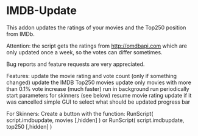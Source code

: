 IMDB-Update
===========

This addon updates the ratings of your movies and the Top250 position from IMDb.

Attention:
the script gets the ratings from http://omdbapi.com which are only updated once a week, so the votes can differ sometimes.

Bug reports and feature requests are very appreciated.

Features:
update the movie rating and vote count (only if something changed)
update the IMDB Top250 movies
update only movies with more than 0.1% vote increase (much faster)
run in background
run periodically
start parameters for skinners (see below)
resume movie rating update if it was cancelled
simple GUI to select what should be updated
progress bar

For Skinners:
Create a button with the function: RunScript( script.imdbupdate, movies [,hidden] ) or RunScript( script.imdbupdate, top250 [,hidden] )
